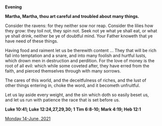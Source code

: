 **Evening**

**Martha, Martha, thou art careful and troubled about many things.**
 
Consider the ravens: for they neither sow nor reap. Consider the lilies how they grow: they toil not, they spin not. Seek not ye what ye shall eat, or what ye shall drink, neither be ye of doubtful mind. Your Father knoweth that ye have need of these things.
 
Having food and raiment let us be therewith content ... They that will be rich fall into temptation and a snare, and into many foolish and hurtful lusts, which drown men in destruction and perdition. For the love of money is the root of all evil: which while some coveted after, they have erred from the faith, and pierced themselves through with many sorrows.
 
The cares of this world, and the deceitfulness of riches, and the lust of other things entering in, choke the word, and it becometh unfruitful.
 
Let us lay aside every weight, and the sin which doth so easily beset us, and let us run with patience the race that is set before us.  

**Luke 10:41; Luke 12:24,27,29,30; 1 Tim 6:8-10; Mark 4:19; Heb 12:1**

[Monday 14-June, 2021](https://t.me/daily_light)
